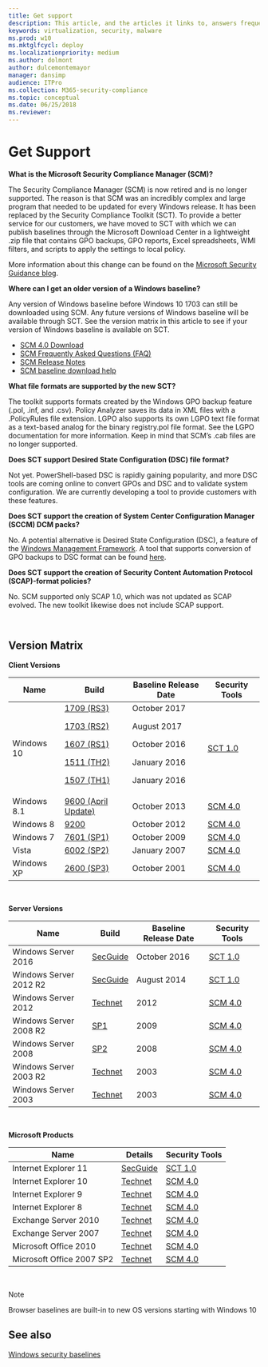 ```yaml
---
title: Get support
description: This article, and the articles it links to, answers frequently asked question on how to get support for Windows baselines, the Security Compliance Toolkit (SCT), and related topics in your organization
keywords: virtualization, security, malware
ms.prod: w10
ms.mktglfcycl: deploy
ms.localizationpriority: medium
ms.author: dolmont
author: dulcemontemayor
manager: dansimp
audience: ITPro
ms.collection: M365-security-compliance
ms.topic: conceptual
ms.date: 06/25/2018
ms.reviewer: 
---
```


# Get Support

**What is the Microsoft Security Compliance Manager (SCM)?**

The Security Compliance Manager (SCM) is now retired and is no longer supported. The reason is that SCM was an incredibly complex and large program that needed to be updated for every Windows release. It has been replaced by the Security Compliance Toolkit (SCT). To provide a better service for our customers, we have moved to SCT with which we can publish baselines through the Microsoft Download Center in a lightweight .zip file that contains GPO backups, GPO reports, Excel spreadsheets, WMI filters, and scripts to apply the settings to local policy.

More information about this change can be found on the [Microsoft Security Guidance blog](https://blogs.technet.microsoft.com/secguide/2017/06/15/security-compliance-manager-scm-retired-new-tools-and-procedures/).

**Where can I get an older version of a Windows baseline?**

Any version of Windows baseline before Windows 10 1703 can still be downloaded using SCM. Any future versions of Windows baseline will be available through SCT. See the version matrix in this article to see if your version of Windows baseline is available on SCT.

-   [SCM 4.0 Download](https://technet.microsoft.com/solutionaccelerators/cc835245.aspx)
-   [SCM Frequently Asked Questions (FAQ)](https://social.technet.microsoft.com/wiki/contents/articles/1836.microsoft-security-compliance-manager-scm-frequently-asked-questions-faq.aspx)
-   [SCM Release Notes](https://social.technet.microsoft.com/wiki/contents/articles/1864.microsoft-security-compliance-manager-scm-release-notes.aspx)
-   [SCM baseline download help](https://social.technet.microsoft.com/wiki/contents/articles/1865.microsoft-security-compliance-manager-scm-baseline-download-help.aspx)

**What file formats are supported by the new SCT?**

The toolkit supports formats created by the Windows GPO backup feature (.pol, .inf, and .csv). Policy Analyzer saves its data in XML files with a .PolicyRules file extension. LGPO also supports its own LGPO text file format as a text-based analog for the binary registry.pol file format. See the LGPO documentation for more information. Keep in mind that SCM’s .cab files are no longer supported.

**Does SCT support Desired State Configuration (DSC) file format?**

Not yet. PowerShell-based DSC is rapidly gaining popularity, and more DSC tools are coming online to convert GPOs and DSC and to validate system configuration. We are currently developing a tool to provide customers with these features.

**Does SCT support the creation of System Center Configuration Manager (SCCM) DCM packs?**

No. A potential alternative is Desired State Configuration (DSC), a feature of the [Windows Management Framework](https://www.microsoft.com/download/details.aspx?id=40855). A tool that supports conversion of GPO backups to DSC format can be found [here](https://github.com/Microsoft/BaselineManagement).

**Does SCT support the creation of Security Content Automation Protocol (SCAP)-format policies?**

No. SCM supported only SCAP 1.0, which was not updated as SCAP evolved. The new toolkit likewise does not include SCAP support.

<br />

## Version Matrix

**Client Versions**

| Name | Build | Baseline Release Date | Security Tools |
|---|---|---|---|
|Windows 10 | [1709 (RS3)](https://blogs.technet.microsoft.com/secguide/2017/09/27/security-baseline-for-windows-10-fall-creators-update-v1709-draft/) <p> [1703 (RS2)](https://blogs.technet.microsoft.com/secguide/2017/08/30/security-baseline-for-windows-10-creators-update-v1703-final/) <p>[1607 (RS1)](https://blogs.technet.microsoft.com/secguide/2016/10/17/security-baseline-for-windows-10-v1607-anniversary-edition-and-windows-server-2016/) <p>[1511 (TH2)](https://blogs.technet.microsoft.com/secguide/2016/01/22/security-baseline-for-windows-10-v1511-threshold-2-final/) <p>[1507 (TH1)](https://blogs.technet.microsoft.com/secguide/2016/01/22/security-baseline-for-windows-10-v1507-build-10240-th1-ltsb-update/)| October 2017 <p>August 2017 <p>October 2016 <p>January 2016<p> January 2016 |[SCT 1.0](https://www.microsoft.com/download/details.aspx?id=55319) |
Windows 8.1 |[9600 (April Update)](https://blogs.technet.microsoft.com/secguide/2014/08/13/security-baselines-for-windows-8-1-windows-server-2012-r2-and-internet-explorer-11-final/)| October 2013| [SCM 4.0](https://technet.microsoft.com/solutionaccelerators/cc835245.aspx) |
Windows 8 |[9200](https://technet.microsoft.com/library/jj916413.aspx) |October 2012| [SCM 4.0](https://technet.microsoft.com/solutionaccelerators/cc835245.aspx)|
Windows 7 |[7601 (SP1)](https://technet.microsoft.com/library/ee712767.aspx)| October 2009| [SCM 4.0](https://technet.microsoft.com/solutionaccelerators/cc835245.aspx) |
| Vista |[6002 (SP2)](https://technet.microsoft.com/library/dd450978.aspx)| January 2007| [SCM 4.0](https://technet.microsoft.com/solutionaccelerators/cc835245.aspx) |
| Windows XP |[2600 (SP3)](https://technet.microsoft.com/library/cc163061.aspx)| October 2001| [SCM 4.0](https://technet.microsoft.com/solutionaccelerators/cc835245.aspx)|

<br />

**Server Versions**

| Name | Build | Baseline Release Date | Security Tools |
|---|---|---|---|
|Windows Server 2016 | [SecGuide](https://blogs.technet.microsoft.com/secguide/2016/10/17/security-baseline-for-windows-10-v1607-anniversary-edition-and-windows-server-2016/) |October 2016 |[SCT 1.0](https://www.microsoft.com/download/details.aspx?id=55319) |
|Windows Server 2012 R2|[SecGuide](https://blogs.technet.microsoft.com/secguide/2016/10/17/security-baseline-for-windows-10-v1607-anniversary-edition-and-windows-server-2016/)|August 2014 | [SCT 1.0](https://www.microsoft.com/download/details.aspx?id=55319)|
|Windows Server 2012|[Technet](https://technet.microsoft.com/library/jj898542.aspx) |2012| [SCM 4.0](https://technet.microsoft.com/solutionaccelerators/cc835245.aspx) |
Windows Server 2008 R2 |[SP1](https://technet.microsoft.com/library/gg236605.aspx)|2009 | [SCM 4.0](https://technet.microsoft.com/solutionaccelerators/cc835245.aspx) |
| Windows Server 2008 |[SP2](https://technet.microsoft.com/library/cc514539.aspx)| 2008 | [SCM 4.0](https://technet.microsoft.com/solutionaccelerators/cc835245.aspx) |
|Windows Server 2003 R2|[Technet](https://technet.microsoft.com/library/cc163140.aspx)| 2003 | [SCM 4.0](https://technet.microsoft.com/solutionaccelerators/cc835245.aspx)|
|Windows Server 2003|[Technet](https://technet.microsoft.com/library/cc163140.aspx)|2003|[SCM 4.0](https://technet.microsoft.com/solutionaccelerators/cc835245.aspx)|

<br />

**Microsoft Products**


|           Name            |                                                                            Details                                                                            |                               Security Tools                                |
|---------------------------|---------------------------------------------------------------------------------------------------------------------------------------------------------------|-----------------------------------------------------------------------------|
|   Internet Explorer 11    | [SecGuide](https://blogs.technet.microsoft.com/secguide/2014/08/13/security-baselines-for-windows-8-1-windows-server-2012-r2-and-internet-explorer-11-final/) |     [SCT 1.0](https://www.microsoft.com/download/details.aspx?id=55319)     |
|   Internet Explorer 10    |                                                [Technet](https://technet.microsoft.com/library/jj898540.aspx)                                                 | [SCM 4.0](https://technet.microsoft.com/solutionaccelerators/cc835245.aspx) |
|    Internet Explorer 9    |                                                [Technet](https://technet.microsoft.com/library/hh539027.aspx)                                                 | [SCM 4.0](https://technet.microsoft.com/solutionaccelerators/cc835245.aspx) |
|    Internet Explorer 8    |                                                [Technet](https://technet.microsoft.com/library/ee712766.aspx)                                                 | [SCM 4.0](https://technet.microsoft.com/solutionaccelerators/cc835245.aspx) |
|   Exchange Server 2010    |                                                [Technet](https://technet.microsoft.com/library/hh913521.aspx)                                                 | [SCM 4.0](https://technet.microsoft.com/solutionaccelerators/cc835245.aspx) |
|   Exchange Server 2007    |                                                [Technet](https://technet.microsoft.com/library/hh913520.aspx)                                                 | [SCM 4.0](https://technet.microsoft.com/solutionaccelerators/cc835245.aspx) |
|   Microsoft Office 2010   |                                                [Technet](https://technet.microsoft.com/library/gg288965.aspx)                                                 | [SCM 4.0](https://technet.microsoft.com/solutionaccelerators/cc835245.aspx) |
| Microsoft Office 2007 SP2 |                                                [Technet](https://technet.microsoft.com/library/cc500475.aspx)                                                 | [SCM 4.0](https://technet.microsoft.com/solutionaccelerators/cc835245.aspx) |

<br />

> [!NOTE]
> Browser baselines are built-in to new OS versions starting with Windows 10

## See also

[Windows security baselines](windows-security-baselines.md)
